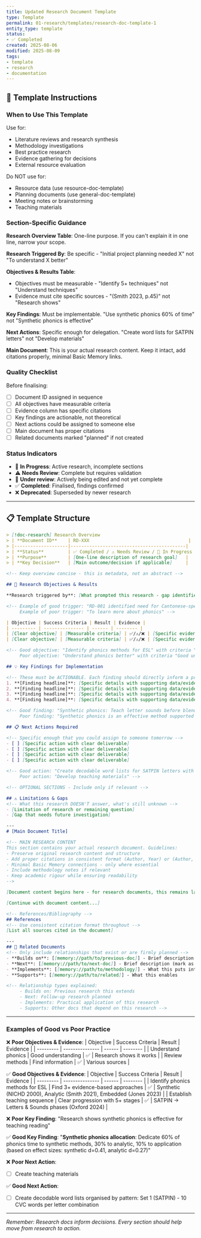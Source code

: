 ```yaml
---
title: Updated Research Document Template
type: Template
permalink: 01-research/templates/research-doc-template-1
entity_type: template
status:
- ✅ Completed
created: 2025-08-06
modified: 2025-08-09
tags:
- template
- research
- documentation
---
```


<!-- 
RESEARCH DOCUMENT TEMPLATE
==========================
This template is for capturing and organising research findings that inform project decisions.
Research docs preserve original research content while adding structured metadata for project integration.

KEY PRINCIPLES FOR EFFECTIVE RESEARCH DOCS:
1. Keep meta-sections (overview, objectives, findings) CONCISE - no academic bloat
2. Main document content remains unedited - preserve original research, add the contextual information on top and below
3. Objectives should be measurable and specific, not vague intentions
4. Key findings must be ACTIONABLE, not just interesting observations
5. Next actions should be specific enough that someone else could execute them
6. Evidence should cite specific sources, not general claims

DOCUMENT ID CONVENTION:
- Use sequential numbering: RD-001, RD-002, RD-003
- For major updates, create new document (RD-001 → RD-001a)
- Never reuse document IDs
-->

## 📝 Template Instructions

### When to Use This Template
Use for:
- Literature reviews and research synthesis
- Methodology investigations
- Best practice research
- Evidence gathering for decisions
- External resource evaluation

Do NOT use for:
- Resource data (use resource-doc-template)
- Planning documents (use general-doc-template)
- Meeting notes or brainstorming
- Teaching materials

### Section-Specific Guidance

**Research Overview Table**: One-line purpose. If you can't explain it in one line, narrow your scope.

**Research Triggered By**: Be specific - "Initial project planning needed X" not "To understand X better"

**Objectives & Results Table**: 
- Objectives must be measurable - "Identify 5+ techniques" not "Understand techniques"
- Evidence must cite specific sources - "(Smith 2023, p.45)" not "Research shows"

**Key Findings**: Must be implementable. "Use synthetic phonics 60% of time" not "Synthetic phonics is effective"

**Next Actions**: Specific enough for delegation. "Create word lists for SATPIN letters" not "Develop materials"

**Main Document**: This is your actual research content. Keep it intact, add citations properly, minimal Basic Memory links.

### Quality Checklist
Before finalising:
- [ ] Document ID assigned in sequence
- [ ] All objectives have measurable criteria
- [ ] Evidence column has specific citations
- [ ] Key findings are actionable, not theoretical
- [ ] Next actions could be assigned to someone else
- [ ] Main document has proper citations
- [ ] Related documents marked "planned" if not created

### Status Indicators
- 🔄 **In Progress**: Active research, incomplete sections
- ⚠️ **Needs Review**: Complete but requires validation
- 🚧 **Under review**: Actively being edited and not yet complete
- ✅ **Completed**: Finalised, findings confirmed
- ❌ **Deprecated**: Superseded by newer research

---

## 📋 Template Structure

```markdown
> [!doc-research] Research Overview
> | **Document ID**    | RD-XXX                                     |
> |--------------------|-------------------------------------------|
> | **Status**         | ✅ Completed / ⚠️ Needs Review / 🔄 In Progress |
> | **Purpose**        | [One-line description of research goal]   |
> | **Key Decision**   | [Main outcome/decision if applicable]     |

<!-- Keep overview concise - this is metadata, not an abstract -->

## 🎯 Research Objectives & Results

**Research triggered by**: [What prompted this research - gap identified, question raised, or follow-up needed. Include reference to previous document if applicable.]

<!-- Example of good trigger: "RD-001 identified need for Cantonese-specific phonics adaptations"
     Example of poor trigger: "To learn more about phonics" -->

| Objective | Success Criteria | Result | Evidence |
| --------- | --------------- | ------ | -------- |
| [Clear objective] | [Measurable criteria] | ✅/⚠️/❌ | [Specific evidence with citations] |
| [Clear objective] | [Measurable criteria] | ✅/⚠️/❌ | [Specific evidence with citations] |

<!-- Good objective: "Identify phonics methods for ESL" with criteria "Find 3+ evidence-based approaches"
     Poor objective: "Understand phonics better" with criteria "Good understanding" -->

## 💡 Key Findings for Implementation

<!-- These must be ACTIONABLE. Each finding should directly inform a project decision or action -->
1. **[Finding headline]**: [Specific details with supporting data/evidence]
2. **[Finding headline]**: [Specific details with supporting data/evidence]
3. **[Finding headline]**: [Specific details with supporting data/evidence]
4. **[Finding headline]**: [Specific details with supporting data/evidence]

<!-- Good finding: "Synthetic phonics: Teach letter sounds before blending, 60% of instruction time"
     Poor finding: "Synthetic phonics is an effective method supported by research" -->

## 📋 Next Actions Required

<!-- Specific enough that you could assign to someone tomorrow -->
- [ ] [Specific action with clear deliverable]
- [ ] [Specific action with clear deliverable]
- [ ] [Specific action with clear deliverable]
- [ ] [Specific action with clear deliverable]

<!-- Good action: "Create decodable word lists for SATPIN letters with 10 words per pattern"
     Poor action: "Develop teaching materials" -->

<!-- OPTIONAL SECTIONS - Include only if relevant -->

## ⚠️ Limitations & Gaps
<!-- What this research DOESN'T answer, what's still unknown -->
- [Limitation of research or remaining question]
- [Gap that needs future investigation]

---
# [Main Document Title]

<!-- MAIN RESEARCH CONTENT
This section contains your actual research document. Guidelines:
- Preserve original research content and structure
- Add proper citations in consistent format (Author, Year) or (Author, Year, p.X)
- Minimal Basic Memory connections - only where essential
- Include methodology notes if relevant
- Keep academic rigour while ensuring readability
-->

[Document content begins here - for research documents, this remains largely unmodified]

[Continue with document content...]

<!-- References/Bibliography -->
## References
<!-- Use consistent citation format throughout -->
[List all sources cited in the document]

---
## 🔗 Related Documents
<!-- Only include relationships that exist or are firmly planned -->
- **Builds on**: [[memory://path/to/previous-doc]] - Brief description
- **Next**: [[memory://path/to/next-doc]] - Brief description (mark as "planned" if not created)
- **Implements**: [[memory://path/to/methodology]] - What this puts into practice
- **Supports**: [[memory://path/to/related]] - What this enables

<!-- Relationship types explained:
     - Builds on: Previous research this extends
     - Next: Follow-up research planned
     - Implements: Practical application of this research
     - Supports: Other docs that depend on this research -->
```

---

### Examples of Good vs Poor Practice

❌ **Poor Objectives & Evidence**:
| Objective | Success Criteria | Result | Evidence |
| --------- | --------------- | ------ | -------- |
| Understand phonics | Good understanding | ✅ | Research shows it works |
| Review methods | Find information | ✅ | Various sources |

✅ **Good Objectives & Evidence**:
| Objective | Success Criteria | Result | Evidence |
| --------- | --------------- | ------ | -------- |
| Identify phonics methods for ESL | Find 3+ evidence-based approaches | ✅ | Synthetic (NICHD 2000), Analytic (Smith 2021), Embedded (Jones 2023) |
| Establish teaching sequence | Clear progression with 5+ stages | ✅ | SATPIN → Letters & Sounds phases (Oxford 2024) |

❌ **Poor Key Finding**:
"Research shows synthetic phonics is effective for teaching reading"

✅ **Good Key Finding**:
"**Synthetic phonics allocation**: Dedicate 60% of phonics time to synthetic methods, 30% to analytic, 10% to application (based on effect sizes: synthetic d=0.41, analytic d=0.27)"

❌ **Poor Next Action**:
- [ ] Create teaching materials

✅ **Good Next Action**:
- [ ] Create decodable word lists organised by pattern: Set 1 (SATPIN) - 10 CVC words per letter combination

---

*Remember: Research docs inform decisions. Every section should help move from research to action.*